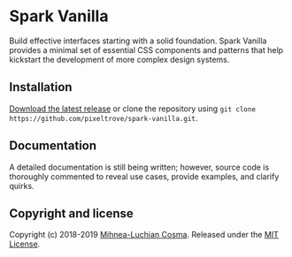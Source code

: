 # Spark Vanilla

Build effective interfaces starting with a solid foundation. Spark Vanilla provides a minimal set of essential CSS components and patterns that help kickstart the development of more complex design systems.

## Installation

[Download the latest release](https://github.com/pixeltrove/spark-vanilla/releases) or clone the repository using `git clone https://github.com/pixeltrove/spark-vanilla.git`.

## Documentation

A detailed documentation is still being written; however, source code is thoroughly commented to reveal use cases, provide examples, and clarify quirks.

## Copyright and license

Copyright (c) 2018-2019 [Mihnea-Luchian Cosma](https://github.com/luchian). Released under the [MIT License](https://github.com/pixeltrove/spark-vanilla/blob/master/LICENSE.md).

